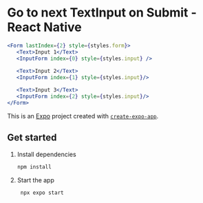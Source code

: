 # Go to next TextInput on Submit - React Native

```jsx
<Form lastIndex={2} style={styles.form}>
   <Text>Input 1</Text>
   <InputForm index={0} style={styles.input} />
   
   <Text>Input 2</Text>
   <InputForm index={1} style={styles.input}/>

   <Text>Input 3</Text>
   <InputForm index={2} style={styles.input}/>
</Form>
```

This is an [Expo](https://expo.dev) project created with [`create-expo-app`](https://www.npmjs.com/package/create-expo-app).

## Get started

1. Install dependencies

   ```bash
   npm install
   ```

2. Start the app

   ```bash
    npx expo start
   ```
